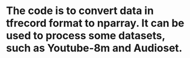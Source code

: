 # The code is to convert data in tfrecord format to nparray. It can be used to process some datasets, such as Youtube-8m and Audioset. 
